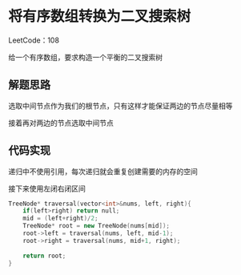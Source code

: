 # 将有序数组转换为二叉搜索树

LeetCode：108

给一个有序数组，要求构造一个平衡的二叉搜索树

## 解题思路

选取中间节点作为我们的根节点，只有这样才能保证两边的节点尽量相等

接着再对两边的节点选取中间节点

## 代码实现

递归中不使用引用，每次递归就会重复创建需要的内存的空间

接下来使用左闭右闭区间

```c++
TreeNode* traversal(vector<int>&nums, left, right){
    if(left>right) return null;
    mid = (left+right)/2;
    TreeNode* root = new TreeNode(nums[mid]);
    root->left = traversal(nums, left, mid-1);
    root->right = traversal(nums, mid+1, right);
    
    return root;
}
```



